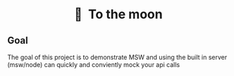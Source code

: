 <div>
    <h1 align='center'>🚀&nbsp;&nbsp;To the moon</h1>
</div>

## Goal

The goal of this project is to demonstrate MSW and using the built in server (msw/node) can quickly and conviently mock
your api calls
